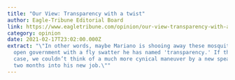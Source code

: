 ```yaml
---
title: "Our View: Transparency with a twist"
author: Eagle-Tribune Editorial Board
link: https://www.eagletribune.com/opinion/our-view-transparency-with-a-twist/article_84cf17d6-5a66-5148-a5dc-ab2c12f19be3.html
category: opinion
date: 2021-02-17T23:02:00.000Z
extract: "\"In other words, maybe Mariano is shooing away these mosquitoes of
  open government with a fly swatter he has named 'transparency.' If that’s the
  case, we couldn’t think of a much more cynical maneuver by a new speaker not
  two months into his new job.\""
---
```

